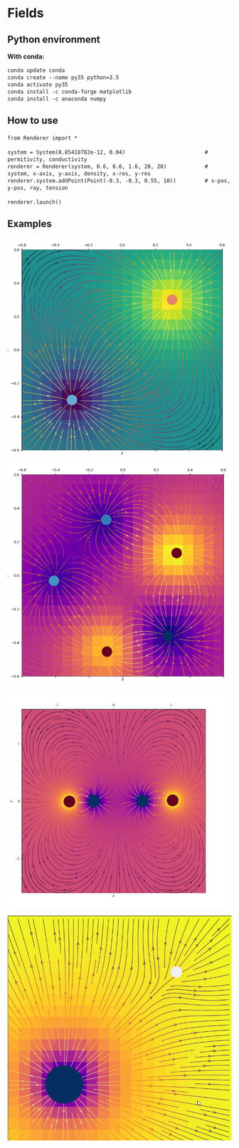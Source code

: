 # Fields

## Python environment

**With conda:**

```
conda update conda
conda create --name py35 python=3.5
conda activate py35
conda install -c conda-forge matplotlib
conda install -c anaconda numpy
```

## How to use

```
from Renderer import *

system = System(8.85418782e-12, 0.04)                         # permitivity, conductivity
renderer = Renderer(system, 0.6, 0.6, 1.6, 20, 20)            # system, x-axis, y-axis, density, x-res, y-res
renderer.system.addPoint(Point(-0.3, -0.3, 0.55, 10))         # x-pos, y-pos, ray, tension

renderer.launch()
```

## Examples

<p align="center"><img alt="Conglomerate" src="./docs/Capture1.PNG"></p>

<p align="center"><img alt="Conglomerate" src="./docs/Capture2.PNG"></p>

<p align="center"><img alt="Conglomerate" src="./docs/Capture3.PNG"></p>

<p align="center"><img alt="Conglomerate" src="./docs/Drag.gif"></p>
